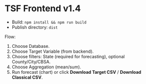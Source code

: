 # TSF Frontend v1.4

- Build: `npm install && npm run build`
- Publish directory: `dist`

Flow:
1) Choose Database.
2) Choose Target Variable (from backend).
3) Choose filters: State (required for forecasting), optional County/City/CBSA.
4) Choose Aggregation (mean/sum).
5) Run forecast (chart) or click **Download Target CSV** / **Download Classical CSV**.
